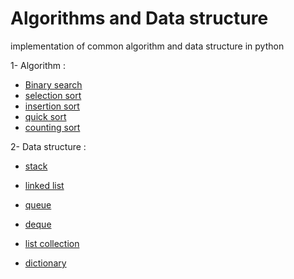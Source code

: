# Algorithms and Data structure
implementation of common algorithm and data structure in python

1- Algorithm :
  - [Binary search](https://github.com/coci/algo/blob/master/algorithm/1-binary_search.py)
  - [selection sort](https://github.com/coci/algo/blob/master/algorithm/3-selection_sort.py)
  - [insertion sort](https://github.com/coci/algo/blob/master/algorithm/2-insertion_sort.py)
  - [quick sort](https://github.com/coci/algo/blob/master/algorithm/5-quick_sort.py)
  - [counting sort](https://github.com/coci/algo/blob/master/algorithm/4-counting_sort.py)

2- Data structure :
  - [stack](https://github.com/coci/algo/blob/master/ds/6-stack.py)
  - [linked list](https://github.com/coci/algo/blob/master/ds/7-linked_list.py)
  - [queue](https://github.com/coci/algo/blob/master/ds/8-queue.py)
  - [deque](https://github.com/coci/algo/blob/master/ds/9-deque.py)

- [list collection](https://github.com/coci/algo/blob/master/ds/10-list-collection.py)
- [dictionary](https://github.com/coci/algo/blob/master/ds/11-hash-table.py)

